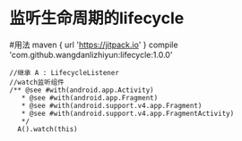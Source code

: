 # 监听生命周期的lifecycle
 
#用法
maven { url 'https://jitpack.io' }
compile 'com.github.wangdanlizhiyun:lifecycle:1.0.0'
  
  ```
  //继承 A : LifecycleListener
  //watch监听组件
  /** @see #with(android.app.Activity)
     * @see #with(android.app.Fragment)
     * @see #with(android.support.v4.app.Fragment)
     * @see #with(android.support.v4.app.FragmentActivity)
     */
    A().watch(this)
  ```
  
    
 